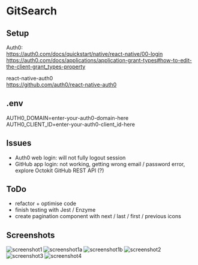 # GitSearch

## Setup

Auth0:  
https://auth0.com/docs/quickstart/native/react-native/00-login  
https://auth0.com/docs/applications/application-grant-types#how-to-edit-the-client-grant_types-property

react-native-auth0  
https://github.com/auth0/react-native-auth0

## .env

AUTH0_DOMAIN=enter-your-auth0-domain-here  
AUTH0_CLIENT_ID=enter-your-auth0-client_id-here

## Issues

- Auth0 web login: will not fully logout session
- GitHub app login: not working, getting wrong email / password error, explore Octokit GitHub REST API (?)

## ToDo

- refactor + optimise code
- finish testing with Jest / Enzyme
- create pagination component with next / last / first / previous icons

## Screenshots

![screenshot1](https://user-images.githubusercontent.com/14052885/48672142-285b0980-eb86-11e8-9a4c-f6e2db9a4100.png)
![screenshot1a](https://user-images.githubusercontent.com/14052885/48672143-285b0980-eb86-11e8-8680-d698da78f702.png)
![screenshot1b](https://user-images.githubusercontent.com/14052885/48672144-28f3a000-eb86-11e8-9b9f-91421b30729a.png)
![screenshot2](https://user-images.githubusercontent.com/14052885/48672145-28f3a000-eb86-11e8-895f-bde3c11d0c0e.png)
![screenshot3](https://user-images.githubusercontent.com/14052885/48672146-28f3a000-eb86-11e8-9948-c9bb1cb0f158.png)
![screenshot4](https://user-images.githubusercontent.com/14052885/48672147-298c3680-eb86-11e8-9189-431d17242aba.png)
